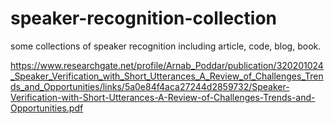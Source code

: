 # speaker-recognition-collection
some collections of speaker recognition including article, code, blog, book.

https://www.researchgate.net/profile/Arnab_Poddar/publication/320201024_Speaker_Verification_with_Short_Utterances_A_Review_of_Challenges_Trends_and_Opportunities/links/5a0e84f4aca27244d2859732/Speaker-Verification-with-Short-Utterances-A-Review-of-Challenges-Trends-and-Opportunities.pdf


